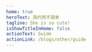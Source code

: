 ```yaml
---
home: true
heroText: 简约而不简单
tagline: She is so cute!
isShowTitleInHome: false
actionText: Guide
actionLink: /blogs/other/guide
---
```


